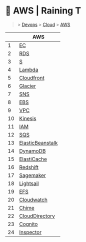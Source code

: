 # 🔱 AWS  | Raining T

> [](/) > [Devops](/devops) > [Cloud](/devops/cloud) > [AWS](/devops/cloud/AWS)

<table><thead><tr><th></th><th>AWS</th></tr></thead><tbody><tr><td>1</td><td><a href="devops/cloud/AWS/01-EC2">EC</a></td></tr><tr><td>2</td><td><a href="devops/cloud/AWS/02-RDS">RDS</a></td></tr><tr><td>3</td><td><a href="devops/cloud/AWS/03-S3">S</a></td></tr><tr><td>4</td><td><a href="devops/cloud/AWS/04-Lambda">Lambda</a></td></tr><tr><td>5</td><td><a href="devops/cloud/AWS/05-Cloudfront">Cloudfront</a></td></tr><tr><td>6</td><td><a href="devops/cloud/AWS/06-Glacier">Glacier</a></td></tr><tr><td>7</td><td><a href="devops/cloud/AWS/07-SNS">SNS</a></td></tr><tr><td>8</td><td><a href="devops/cloud/AWS/08-EBS">EBS</a></td></tr><tr><td>9</td><td><a href="devops/cloud/AWS/09-VPC">VPC</a></td></tr><tr><td>10</td><td><a href="devops/cloud/AWS/10-Kinesis">Kinesis</a></td></tr><tr><td>11</td><td><a href="devops/cloud/AWS/11-IAM">IAM</a></td></tr><tr><td>12</td><td><a href="devops/cloud/AWS/12-SQS">SQS</a></td></tr><tr><td>13</td><td><a href="devops/cloud/AWS/13-ElasticBeanstalk">ElasticBeanstalk</a></td></tr><tr><td>14</td><td><a href="devops/cloud/AWS/14-DynamoDB">DynamoDB</a></td></tr><tr><td>15</td><td><a href="devops/cloud/AWS/15-ElastiCache">ElastiCache</a></td></tr><tr><td>16</td><td><a href="devops/cloud/AWS/16-Redshift">Redshift</a></td></tr><tr><td>17</td><td><a href="devops/cloud/AWS/17-Sagemaker">Sagemaker</a></td></tr><tr><td>18</td><td><a href="devops/cloud/AWS/18-Lightsail">Lightsail</a></td></tr><tr><td>19</td><td><a href="devops/cloud/AWS/19-EFS">EFS</a></td></tr><tr><td>20</td><td><a href="devops/cloud/AWS/20-Cloudwatch">Cloudwatch</a></td></tr><tr><td>21</td><td><a href="devops/cloud/AWS/21-Chime">Chime</a></td></tr><tr><td>22</td><td><a href="devops/cloud/AWS/22-CloudDirectory">CloudDirectory</a></td></tr><tr><td>23</td><td><a href="devops/cloud/AWS/23-Cognito">Cognito</a></td></tr><tr><td>24</td><td><a href="devops/cloud/AWS/24-Inspector">Inspector</a></td></tr></tbody></table>

